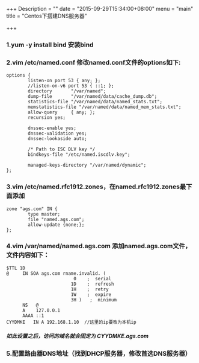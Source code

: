 +++
Description = ""
date = "2015-09-29T15:34:00+08:00"
menu = "main"
title = "Centos下搭建DNS服务器"

+++

### 1.yum -y install bind 安装bind

### 2.vim /etc/named.conf 修改named.conf文件的options如下:
```
options {
        listen-on port 53 { any; };
        //listen-on-v6 port 53 { ::1; };
        directory       "/var/named";
        dump-file       "/var/named/data/cache_dump.db";
        statistics-file "/var/named/data/named_stats.txt";
        memstatistics-file "/var/named/data/named_mem_stats.txt";
        allow-query     { any; };
        recursion yes;

        dnssec-enable yes;
        dnssec-validation yes;
        dnssec-lookaside auto;

        /* Path to ISC DLV key */
        bindkeys-file "/etc/named.iscdlv.key";

        managed-keys-directory "/var/named/dynamic";
};
```

### 3.vim /etc/named.rfc1912.zones，在named.rfc1912.zones最下面添加

```
zone "ags.com" IN {
        type master;
        file "named.ags.com";
        allow-update {none;};
};
```

### 4.vim /var/named/named.ags.com 添加named.ags.com文件，文件内容如下：
```
$TTL 1D
@     IN SOA ags.com rname.invalid. (
                         0    ;  serial 
                        1D    ;  refresh
                        1H    ;  retry
                        1W    ;  expire
                        3H )   ;  minimum
      NS   @
      A    127.0.0.1
      AAAA ::1
CYYDMKE   IN A 192.168.1.10  //这里的ip要改为本机ip
```
##### 如此设置之后，访问的域名就会固定为 CYYDMKE.ags.com

### 5.配置路由器DNS地址（找到DHCP服务器，修改首选DNS服务器）
